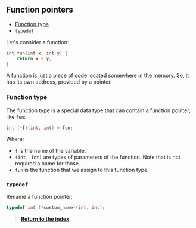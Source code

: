 ## Function pointers <!-- omit from toc -->

- [Function type](#function-type)
- [`typedef`](#typedef)

Let's consider a function:

```c
int fun(int x, int y) {
    return x + y;
}
```

A function is just a piece of code located somewhere in the memory. So, it has its own address, provided by a pointer.

### Function type

The function type is a special data type that can contain a function pointer, like `fun`:

```c
int (*f)(int, int) = fun;
```

Where:

- `f` is the name of the variable.
- `(int, int)` are types of parameters of the function. Note that is not required a name for those.
- `fun` is the function that we assign to this function type.

### `typedef`

Rename a function pointer:

```c
typedef int (*custom_name)(int, int);
```

> [**Return to the index**](../Advanced%20C.md)
